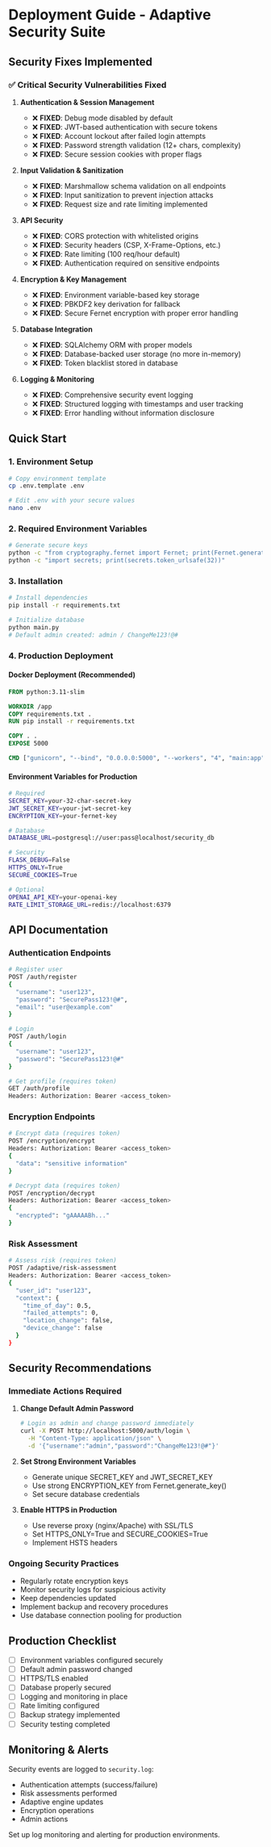 # Deployment Guide - Adaptive Security Suite

## Security Fixes Implemented

### ✅ Critical Security Vulnerabilities Fixed

1. **Authentication & Session Management**
   - ❌ **FIXED**: Debug mode disabled by default
   - ❌ **FIXED**: JWT-based authentication with secure tokens
   - ❌ **FIXED**: Account lockout after failed login attempts
   - ❌ **FIXED**: Password strength validation (12+ chars, complexity)
   - ❌ **FIXED**: Secure session cookies with proper flags

2. **Input Validation & Sanitization**
   - ❌ **FIXED**: Marshmallow schema validation on all endpoints
   - ❌ **FIXED**: Input sanitization to prevent injection attacks
   - ❌ **FIXED**: Request size and rate limiting implemented

3. **API Security**
   - ❌ **FIXED**: CORS protection with whitelisted origins
   - ❌ **FIXED**: Security headers (CSP, X-Frame-Options, etc.)
   - ❌ **FIXED**: Rate limiting (100 req/hour default)
   - ❌ **FIXED**: Authentication required on sensitive endpoints

4. **Encryption & Key Management**
   - ❌ **FIXED**: Environment variable-based key storage
   - ❌ **FIXED**: PBKDF2 key derivation for fallback
   - ❌ **FIXED**: Secure Fernet encryption with proper error handling

5. **Database Integration**
   - ❌ **FIXED**: SQLAlchemy ORM with proper models
   - ❌ **FIXED**: Database-backed user storage (no more in-memory)
   - ❌ **FIXED**: Token blacklist stored in database

6. **Logging & Monitoring**
   - ❌ **FIXED**: Comprehensive security event logging
   - ❌ **FIXED**: Structured logging with timestamps and user tracking
   - ❌ **FIXED**: Error handling without information disclosure

## Quick Start

### 1. Environment Setup
```bash
# Copy environment template
cp .env.template .env

# Edit .env with your secure values
nano .env
```

### 2. Required Environment Variables
```bash
# Generate secure keys
python -c "from cryptography.fernet import Fernet; print(Fernet.generate_key().decode())"
python -c "import secrets; print(secrets.token_urlsafe(32))"
```

### 3. Installation
```bash
# Install dependencies
pip install -r requirements.txt

# Initialize database
python main.py
# Default admin created: admin / ChangeMe123!@#
```

### 4. Production Deployment

#### Docker Deployment (Recommended)
```dockerfile
FROM python:3.11-slim

WORKDIR /app
COPY requirements.txt .
RUN pip install -r requirements.txt

COPY . .
EXPOSE 5000

CMD ["gunicorn", "--bind", "0.0.0.0:5000", "--workers", "4", "main:app"]
```

#### Environment Variables for Production
```bash
# Required
SECRET_KEY=your-32-char-secret-key
JWT_SECRET_KEY=your-jwt-secret-key
ENCRYPTION_KEY=your-fernet-key

# Database
DATABASE_URL=postgresql://user:pass@localhost/security_db

# Security
FLASK_DEBUG=False
HTTPS_ONLY=True
SECURE_COOKIES=True

# Optional
OPENAI_API_KEY=your-openai-key
RATE_LIMIT_STORAGE_URL=redis://localhost:6379
```

## API Documentation

### Authentication Endpoints
```bash
# Register user
POST /auth/register
{
  "username": "user123",
  "password": "SecurePass123!@#",
  "email": "user@example.com"
}

# Login
POST /auth/login
{
  "username": "user123", 
  "password": "SecurePass123!@#"
}

# Get profile (requires token)
GET /auth/profile
Headers: Authorization: Bearer <access_token>
```

### Encryption Endpoints
```bash
# Encrypt data (requires token)
POST /encryption/encrypt
Headers: Authorization: Bearer <access_token>
{
  "data": "sensitive information"
}

# Decrypt data (requires token)  
POST /encryption/decrypt
Headers: Authorization: Bearer <access_token>
{
  "encrypted": "gAAAAABh..."
}
```

### Risk Assessment
```bash
# Assess risk (requires token)
POST /adaptive/risk-assessment
Headers: Authorization: Bearer <access_token>
{
  "user_id": "user123",
  "context": {
    "time_of_day": 0.5,
    "failed_attempts": 0,
    "location_change": false,
    "device_change": false
  }
}
```

## Security Recommendations

### Immediate Actions Required
1. **Change Default Admin Password**
   ```bash
   # Login as admin and change password immediately
   curl -X POST http://localhost:5000/auth/login \
     -H "Content-Type: application/json" \
     -d '{"username":"admin","password":"ChangeMe123!@#"}'
   ```

2. **Set Strong Environment Variables**
   - Generate unique SECRET_KEY and JWT_SECRET_KEY
   - Use strong ENCRYPTION_KEY from Fernet.generate_key()
   - Set secure database credentials

3. **Enable HTTPS in Production**
   - Use reverse proxy (nginx/Apache) with SSL/TLS
   - Set HTTPS_ONLY=True and SECURE_COOKIES=True
   - Implement HSTS headers

### Ongoing Security Practices
- Regularly rotate encryption keys
- Monitor security logs for suspicious activity
- Keep dependencies updated
- Implement backup and recovery procedures
- Use database connection pooling for production

## Production Checklist
- [ ] Environment variables configured securely
- [ ] Default admin password changed
- [ ] HTTPS/TLS enabled
- [ ] Database properly secured
- [ ] Logging and monitoring in place
- [ ] Rate limiting configured
- [ ] Backup strategy implemented
- [ ] Security testing completed

## Monitoring & Alerts
Security events are logged to `security.log`:
- Authentication attempts (success/failure)
- Risk assessments performed
- Adaptive engine updates
- Encryption operations
- Admin actions

Set up log monitoring and alerting for production environments.